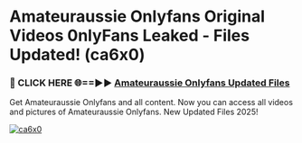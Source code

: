 # Amateuraussie Onlyfans Original Videos 0nlyFans Leaked - Files Updated! (ca6x0)

<h3>🔴 CLICK HERE 🌐==►► <a href="https://tinyurl.com/ehrbuxhb" rel="nofollow">Amateuraussie Onlyfans Updated Files</a></h3>

Get Amateuraussie Onlyfans and all content. Now you can access all videos and pictures of Amateuraussie Onlyfans. New Updated Files 2025!

[![ca6x0](https://i.imgur.com/lVYEuWS.gif)](https://tinyurl.com/ehrbuxhb)
